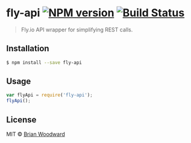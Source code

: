 # fly-api [![NPM version](https://badge.fury.io/js/fly-api.svg)](https://npmjs.org/package/fly-api) [![Build Status](https://travis-ci.org/doowb/fly-api.svg?branch=master)](https://travis-ci.org/doowb/fly-api)

> Fly.io API wrapper for simplifying REST calls.

## Installation

```sh
$ npm install --save fly-api
```

## Usage

```js
var flyApi = require('fly-api');
flyApi();
```

## License

MIT © [Brian Woodward](https://doowb.com)
